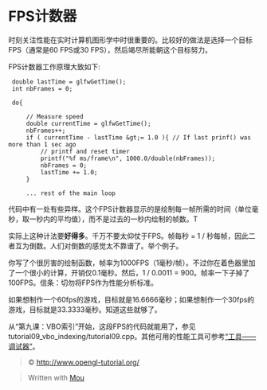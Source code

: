 FPS计数器
===
时刻关注性能在实时计算机图形学中时很重要的。比较好的做法是选择一个目标FPS（通常是60 FPS或30 FPS），然后竭尽所能朝这个目标努力。

FPS计数器工作原理大致如下:

```
 double lastTime = glfwGetTime();
 int nbFrames = 0;

 do{
 
     // Measure speed
     double currentTime = glfwGetTime();
     nbFrames++;
     if ( currentTime - lastTime &gt;= 1.0 ){ // If last prinf() was more than 1 sec ago
         // printf and reset timer
         printf("%f ms/frame\n", 1000.0/double(nbFrames));
         nbFrames = 0;
         lastTime += 1.0;
     }

     ... rest of the main loop
```

代码中有一处有些异样。这个FPS计数器显示的是绘制每一帧所需的时间（单位毫秒，取一秒内的平均值），而不是过去的一秒内绘制的帧数。T

实际上这种计法要**好得多**。千万不要太仰仗于FPS。帧每秒 = 1 / 秒每帧，因此二者互为倒数。人们对倒数的感觉太不靠谱了。举个例子。

你写了个很厉害的绘制函数，帧率为1000FPS（1毫秒/帧）。不过你在着色器里加了一个很小的计算，开销仅0.1毫秒。然后，1 / 0.0011 = 900。帧率一下子掉了100FPS。信条：切勿将FPS作为性能分析标准。

如果想制作一个60fps的游戏，目标就是16.6666毫秒；如果想制作一个30fps的游戏，目标就是33.3333毫秒。知道这些就够了。

从“第九课：VBO索引”开始，这段FPS的代码就能用了，参见tutorial09_vbo_indexing/tutorial09.cpp。其他可用的性能工具可参考[“工具——调试器”](http://www.opengl-tutorial.org/miscellaneous/useful-tools-links/#header-4)。 

> &copy; http://www.opengl-tutorial.org/

> Written with [Mou](http://25.io/mou/)